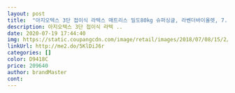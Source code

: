 ```yaml
---
layout: post 
title:  "아지오텍스 3단 접이식 라텍스 매트리스 밀도80kg 슈퍼싱글, 라벤더바이올렛, 7.5cm" 
description: 아지오텍스 3단 접이식 라텍 ..
date: 2020-07-19 17:44:40 
img: https://static.coupangcdn.com/image/retail/images/2018/07/08/15/2/e52ae04e-7ab9-4da5-874c-819b41666812.jpg 
linkUrl: http://me2.do/5KlDiJ6r 
categories: [] 
color: D9418C 
price: 209640 
author: brandMaster 
cont:  
---
```

 
